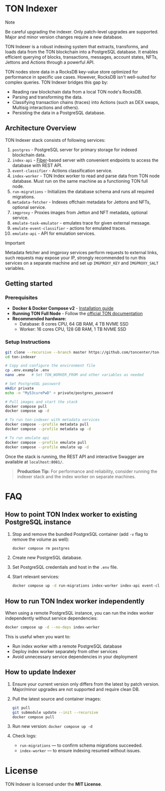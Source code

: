 # TON Indexer

> [!NOTE]
> Be careful upgrading the indexer. Only patch-level upgrades are supported. Major and minor version changes require a new database.

TON Indexer is a robust indexing system that extracts, transforms, and loads data from the TON blockchain into a PostgreSQL database. It enables efficient querying of blocks, transactions, messages, account states, NFTs, Jettons and Actions through a powerful API.

TON nodes store data in a RocksDB key-value store optimized for performance in specific use cases. However, RocksDB isn't well-suited for complex queries. TON Indexer bridges this gap by:
- Reading raw blockchain data from a local TON node's RocksDB.
- Parsing and transforming the data.
- Classifying transaction chains (traces) into Actions (such as DEX swaps, Multisig interactions and others).
- Persisting the data in a PostgreSQL database.

## Architecture Overview

TON Indexer stack consists of following services:
1. `postgres` - PostgreSQL server for primary storage for indexed blockchain data.
2. `index-api` - [Fiber](https://github.com/gofiber/fiber)-based server with convenient endpoints to access the database with REST API.
3. `event-classifier` - Actions classification service.
4. `index-worker` - TON Index worker to read and parse data from TON node database. Must run on the same machine as a functioning TON full node.
5. `run-migrations` -  Initializes the database schema and runs all required migrations.
6. `metadata-fetcher` - Indexes offchain metadata for Jettons and NFTs, optional service.
7. `imgproxy` - Proxies images from Jetton and NFT metadata, optional service.
8. `emulate-task-emulator` - emulates trace for given external message.
9. `emulate-event-classifier` - actions for emulated traces.
10. `emulate-api` - API for emulation services.

> [!IMPORTANT]
> Metadata fetcher and imgproxy services perform requests to external links, such requests may expose your IP, strongly recommended to run this services on a separate machine and set up `IMGPROXY_KEY` and `IMGPROXY_SALT` variables.

## Getting started

### Prerequisites

- **Docker & Docker Compose v2** - [Installation guide](https://docs.docker.com/engine/install/)
- **Running TON Full Node** - Follow the [official TON documentation](https://docs.ton.org/participate/run-nodes/full-node)
- **Recommended hardware:** 
  * Database: 8 cores CPU, 64 GB RAM, 4 TB NVME SSD
  * Worker: 16 cores CPU, 128 GB RAM, 1 TB NVME SSD

### Setup Instructions

```bash
git clone --recursive --branch master https://github.com/toncenter/ton-indexer.git
cd ton-indexer

# Copy and configure the environment file
cp .env.example .env
nano .env   # Set TON_WORKER_FROM and other variables as needed

# Set PostgreSQL password
mkdir private
echo -n "My53curePwD" > private/postgres_password

# Pull images and start the stack
docker compose pull
docker compose up -d

# To run ton-indexer with metadata services
docker compose --profile metadata pull
docker compose --profile metadata up -d

# To run emulate api
docker compose --profile emulate pull
docker compose --profile emulate up -d
```

Once the stack is running, the REST API and interactive Swagger are available at `localhost:8081/`.

> **Production Tip:** For performance and reliability, consider running the indexer stack and the index worker on separate machines.

# FAQ

## How to point TON Index worker to existing PostgreSQL instance

1. Stop and remove the bundled PostgreSQL container (add `-v` flag to remove the volume as well):

   ```bash
   docker compose rm postgres
   ```

2. Create new PostgreSQL database.

3. Set PostgreSQL credentials and host in the `.env` file.

4. Start relevant services: 

   ```bash
   docker compose up -d run-migrations index-worker index-api event-classifier event-cache
   ```

## How to run TON Index worker independently

When using a remote PostgreSQL instance, you can run the index worker independently without service dependencies:

```bash
docker compose up -d --no-deps index-worker
```

This is useful when you want to:
- Run index worker with a remote PostgreSQL database
- Deploy index worker separately from other services
- Avoid unnecessary service dependencies in your deployment

## How to update Indexer

1. Ensure your current version only differs from the latest by patch version. Major/minor upgrades are not supported and require clean DB.

2. Pull the latest source and container images:

    ```bash
    git pull
    git submodule update --init --recursive
    docker compose pull
    ```

3. Run new version: `docker compose up -d`

4. Check logs:

   - `run-migrations` — to confirm schema migrations succeeded.
   - `index-worker` — to ensure indexing resumed without issues.

# License

TON Indexer is licensed under the **MIT License**.
